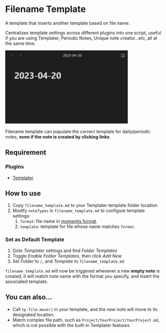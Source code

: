 # Filename Template

A template that inserts another template based on file name.

Centralizes template settings across different plugins into one script, useful if you are using Templater, Periodic Notes, Unique note creator...etc, all at the same time.

![Filename Template Demo](assets/demo.gif)

Filename template can populate the correct template for daily/periodic notes, **even if the note is created by clicking links**.

## Requirement

### Plugins

- [Templater](https://github.com/SilentVoid13/Templater)

## How to use

1. Copy `filename_template.md` to your Templater template folder location.
2. Modify `noteTypes` in `filename_template.md` to configure template settings:
    1. `format`: file name in [momentjs format](https://momentjs.com/docs/#/displaying/format/).
    2. `template`: template for file whose name matches `format`.

### Set as Default Template

1. Goto _Templater_ settings and find _Folder Templates_
2. Toggle _Enable Folder Templates_, then click _Add New_
3. Set _Folder_ to `/`, and _Template_ to `filename_template.md`

`filename_template.md` will now be triggered whenever a new **empty note** is created, it will match note name with the format you specify, and insert the associated template.

## You can also...

- Call `tp.file.move()` in your template, and the new note will move to its designated location.
- Match complex file path, such as `Project/YourProject/YourProject.md`, which is not possible with the built-in Templater features.